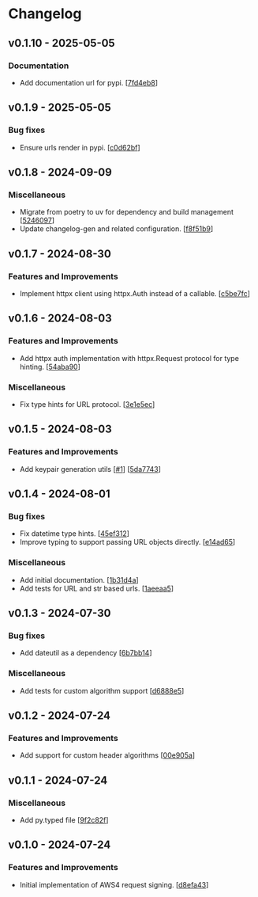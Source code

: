 # Changelog

## v0.1.10 - 2025-05-05

### Documentation

- Add documentation url for pypi. [[7fd4eb8](https://github.com/NRWLDev/auth-aws4/commit/7fd4eb8d9db7d7829d0c994f2826e92384f8e6d8)]

## v0.1.9 - 2025-05-05

### Bug fixes

- Ensure urls render in pypi. [[c0d62bf](https://github.com/NRWLDev/auth-aws4/commit/c0d62bf5ba5b04bde1eb7c5fcb8c75cd7845be34)]

## v0.1.8 - 2024-09-09

### Miscellaneous

- Migrate from poetry to uv for dependency and build management [[5246097](https://github.com/NRWLDev/auth-aws4/commit/5246097c593b376276870cfccf86aa029928e53b)]
- Update changelog-gen and related configuration. [[f8f51b9](https://github.com/NRWLDev/auth-aws4/commit/f8f51b9fa80530a2951cdad74b2f1b7d93057b10)]

## v0.1.7 - 2024-08-30

### Features and Improvements

- Implement httpx client using httpx.Auth instead of a callable. [[c5be7fc](https://github.com/NRWLDev/auth-aws4/commit/c5be7fcf32c33eea40c60e6992421df37149be85)]

## v0.1.6 - 2024-08-03

### Features and Improvements

- Add httpx auth implementation with httpx.Request protocol for type hinting. [[54aba90](https://github.com/NRWLDev/auth-aws4/commit/54aba90fd2f88a36f93516891b2956f08866bddf)]

### Miscellaneous

- Fix type hints for URL protocol. [[3e1e5ec](https://github.com/NRWLDev/auth-aws4/commit/3e1e5ec8716878c2aab35602b951c8ff600ba8ec)]

## v0.1.5 - 2024-08-03

### Features and Improvements

- Add keypair generation utils [[#1](https://github.com/NRWLDev/auth-aws4/issues/1)] [[5da7743](https://github.com/NRWLDev/auth-aws4/commit/5da774396a9017e7560e7f177abaea5cd3164399)]

## v0.1.4 - 2024-08-01

### Bug fixes

- Fix datetime type hints. [[45ef312](https://github.com/NRWLDev/auth-aws4/commit/45ef312ec512b3535d194571aeb607f44d9ce726)]
- Improve typing to support passing URL objects directly. [[e14ad65](https://github.com/NRWLDev/auth-aws4/commit/e14ad659494bba1799ee77465c692ccecfd98e5c)]

### Miscellaneous

- Add initial documentation. [[1b31d4a](https://github.com/NRWLDev/auth-aws4/commit/1b31d4a3d33ae60571e355c18a30590fb1470d21)]
- Add tests for URL and str based urls. [[1aeeaa5](https://github.com/NRWLDev/auth-aws4/commit/1aeeaa5d5c25a6ba130675cb62bad5e25f152b5e)]

## v0.1.3 - 2024-07-30

### Bug fixes

- Add dateutil as a dependency [[6b7bb14](https://github.com/NRWLDev/auth-aws4/commit/6b7bb147b759bb4225948a6cb5f2d29800e21efa)]

### Miscellaneous

- Add tests for custom algorithm support [[d6888e5](https://github.com/NRWLDev/auth-aws4/commit/d6888e5aeaeb8ec1643cb0f87292ca4c58361384)]

## v0.1.2 - 2024-07-24

### Features and Improvements

- Add support for custom header algorithms [[00e905a](https://github.com/NRWLDev/auth-aws4/commit/00e905ac771ecfbd8d790575009b62a86b5bc424)]

## v0.1.1 - 2024-07-24

### Miscellaneous

- Add py.typed file [[9f2c82f](https://github.com/NRWLDev/auth-aws4/commit/9f2c82f86e654d7a83c2b642a81d0e4a6f8ab902)]

## v0.1.0 - 2024-07-24

### Features and Improvements

- Initial implementation of AWS4 request signing. [[d8efa43](https://github.com/NRWLDev/auth-aws4/commit/d8efa433ebff5764277a21abd6cdf09e16882c81)]
